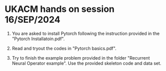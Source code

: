# UKACM hands on session 16/SEP/2024 

1. You are asked to install Pytorch following the instruction provided in the "Pytorch Installatoin.pdf".

2. Read and tryout the codes in "Pytorch basics.pdf". 

3. Try to finish the example problem provided in the folder "Recurrent Neural Operator example". Use the provided skeleton code and data set. 
